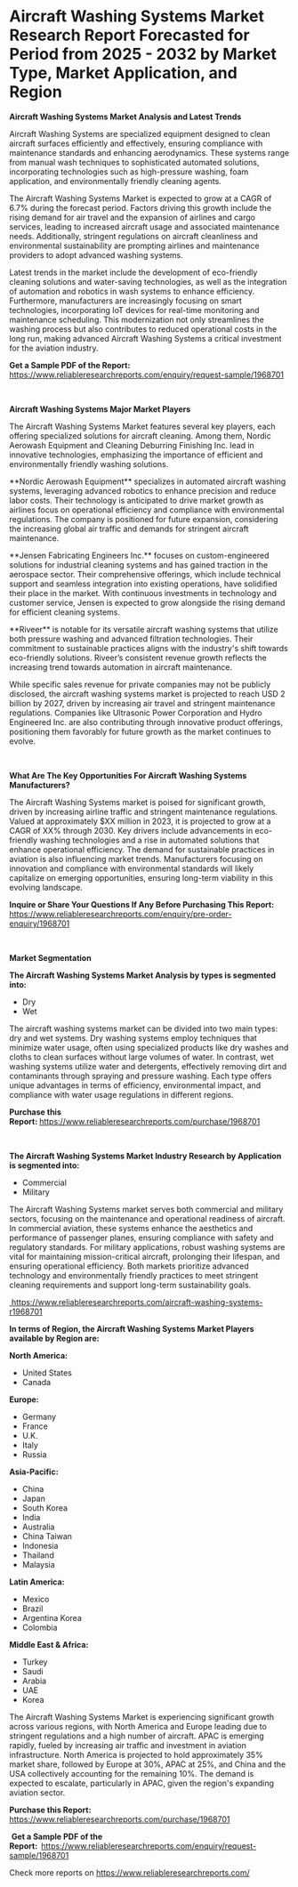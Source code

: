 <p><h1>Aircraft Washing Systems Market Research Report Forecasted for Period from 2025 -  2032 by Market Type, Market Application, and Region</h1></p><p><strong>Aircraft Washing Systems Market Analysis and Latest Trends</strong></p>
<p><p>Aircraft Washing Systems are specialized equipment designed to clean aircraft surfaces efficiently and effectively, ensuring compliance with maintenance standards and enhancing aerodynamics. These systems range from manual wash techniques to sophisticated automated solutions, incorporating technologies such as high-pressure washing, foam application, and environmentally friendly cleaning agents.</p><p>The Aircraft Washing Systems Market is expected to grow at a CAGR of 6.7% during the forecast period. Factors driving this growth include the rising demand for air travel and the expansion of airlines and cargo services, leading to increased aircraft usage and associated maintenance needs. Additionally, stringent regulations on aircraft cleanliness and environmental sustainability are prompting airlines and maintenance providers to adopt advanced washing systems.</p><p>Latest trends in the market include the development of eco-friendly cleaning solutions and water-saving technologies, as well as the integration of automation and robotics in wash systems to enhance efficiency. Furthermore, manufacturers are increasingly focusing on smart technologies, incorporating IoT devices for real-time monitoring and maintenance scheduling. This modernization not only streamlines the washing process but also contributes to reduced operational costs in the long run, making advanced Aircraft Washing Systems a critical investment for the aviation industry.</p></p>
<p><strong>Get a Sample PDF of the Report:&nbsp;</strong> <a href="https://www.reliableresearchreports.com/enquiry/request-sample/1968701?utm_campaign=2098&utm_medium=2&utm_source=Github&utm_content=ia&utm_term=16022025&utm_id=aircraft-washing-systems">https://www.reliableresearchreports.com/enquiry/request-sample/1968701</a></p>
<p>&nbsp;</p>
<p><strong>Aircraft Washing Systems Major Market Players</strong></p>
<p><p>The Aircraft Washing Systems Market features several key players, each offering specialized solutions for aircraft cleaning. Among them, Nordic Aerowash Equipment and Cleaning Deburring Finishing Inc. lead in innovative technologies, emphasizing the importance of efficient and environmentally friendly washing solutions.</p><p>**Nordic Aerowash Equipment** specializes in automated aircraft washing systems, leveraging advanced robotics to enhance precision and reduce labor costs. Their technology is anticipated to drive market growth as airlines focus on operational efficiency and compliance with environmental regulations. The company is positioned for future expansion, considering the increasing global air traffic and demands for stringent aircraft maintenance.</p><p>**Jensen Fabricating Engineers Inc.** focuses on custom-engineered solutions for industrial cleaning systems and has gained traction in the aerospace sector. Their comprehensive offerings, which include technical support and seamless integration into existing operations, have solidified their place in the market. With continuous investments in technology and customer service, Jensen is expected to grow alongside the rising demand for efficient cleaning systems.</p><p>**Riveer** is notable for its versatile aircraft washing systems that utilize both pressure washing and advanced filtration technologies. Their commitment to sustainable practices aligns with the industry's shift towards eco-friendly solutions. Riveer’s consistent revenue growth reflects the increasing trend towards automation in aircraft maintenance.</p><p>While specific sales revenue for private companies may not be publicly disclosed, the aircraft washing systems market is projected to reach USD 2 billion by 2027, driven by increasing air travel and stringent maintenance regulations. Companies like Ultrasonic Power Corporation and Hydro Engineered Inc. are also contributing through innovative product offerings, positioning them favorably for future growth as the market continues to evolve.</p></p>
<p>&nbsp;</p>
<p><strong>What Are The Key Opportunities For Aircraft Washing Systems Manufacturers?</strong></p>
<p><p>The Aircraft Washing Systems market is poised for significant growth, driven by increasing airline traffic and stringent maintenance regulations. Valued at approximately $XX million in 2023, it is projected to grow at a CAGR of XX% through 2030. Key drivers include advancements in eco-friendly washing technologies and a rise in automated solutions that enhance operational efficiency. The demand for sustainable practices in aviation is also influencing market trends. Manufacturers focusing on innovation and compliance with environmental standards will likely capitalize on emerging opportunities, ensuring long-term viability in this evolving landscape.</p></p>
<p><strong>Inquire or Share Your Questions If Any Before Purchasing This Report:</strong> <a href="https://www.reliableresearchreports.com/enquiry/pre-order-enquiry/1968701?utm_campaign=2098&utm_medium=2&utm_source=Github&utm_content=ia&utm_term=16022025&utm_id=aircraft-washing-systems">https://www.reliableresearchreports.com/enquiry/pre-order-enquiry/1968701</a></p>
<p>&nbsp;</p>
<p><strong>Market Segmentation</strong></p>
<p><strong>The Aircraft Washing Systems Market Analysis by types is segmented into:</strong></p>
<p><ul><li>Dry</li><li>Wet</li></ul></p>
<p><p>The aircraft washing systems market can be divided into two main types: dry and wet systems. Dry washing systems employ techniques that minimize water usage, often using specialized products like dry washes and cloths to clean surfaces without large volumes of water. In contrast, wet washing systems utilize water and detergents, effectively removing dirt and contaminants through spraying and pressure washing. Each type offers unique advantages in terms of efficiency, environmental impact, and compliance with water usage regulations in different regions.</p></p>
<p><strong>Purchase this Report:&nbsp;</strong><a href="https://www.reliableresearchreports.com/purchase/1968701?utm_campaign=2098&utm_medium=2&utm_source=Github&utm_content=ia&utm_term=16022025&utm_id=aircraft-washing-systems">https://www.reliableresearchreports.com/purchase/1968701</a></p>
<p>&nbsp;</p>
<p><strong>The Aircraft Washing Systems Market Industry Research by Application is segmented into:</strong></p>
<p><ul><li>Commercial</li><li>Military</li></ul></p>
<p><p>The Aircraft Washing Systems market serves both commercial and military sectors, focusing on the maintenance and operational readiness of aircraft. In commercial aviation, these systems enhance the aesthetics and performance of passenger planes, ensuring compliance with safety and regulatory standards. For military applications, robust washing systems are vital for maintaining mission-critical aircraft, prolonging their lifespan, and ensuring operational efficiency. Both markets prioritize advanced technology and environmentally friendly practices to meet stringent cleaning requirements and support long-term sustainability goals.</p></p>
<p><a href="https://www.reliableresearchreports.com/aircraft-washing-systems-r1968701?utm_campaign=2098&utm_medium=2&utm_source=Github&utm_content=ia&utm_term=16022025&utm_id=aircraft-washing-systems">&nbsp;https://www.reliableresearchreports.com/aircraft-washing-systems-r1968701</a></p>
<p><strong>In terms of Region, the Aircraft Washing Systems Market Players available by Region are:</strong></p>
<p>
    <p> <strong> North America: </strong>
        <ul>
            <li>United States</li>
            <li>Canada</li>
        </ul>
        </p> 
    <p> <strong> Europe: </strong>
        <ul>
            <li>Germany</li>
            <li>France</li>
            <li>U.K.</li>
            <li>Italy</li>
            <li>Russia</li>
        </ul>
        </p> 
    <p> <strong> Asia-Pacific: </strong>
        <ul>
            <li>China</li>
            <li>Japan</li>
            <li>South Korea</li>
            <li>India</li>
            <li>Australia</li>
            <li>China Taiwan</li>
            <li>Indonesia</li>
            <li>Thailand</li>
            <li>Malaysia</li>
        </ul>
        </p> 
    <p> <strong> Latin America: </strong>
        <ul>
            <li>Mexico</li>
            <li>Brazil</li>
            <li>Argentina Korea</li>
            <li>Colombia</li>
        </ul>
        </p> 
    <p> <strong> Middle East & Africa: </strong>
        <ul>
            <li>Turkey</li>
            <li>Saudi</li>
            <li>Arabia</li>
            <li>UAE</li>
            <li>Korea</li>
        </ul>
    </p>
    </p>
<p><p>The Aircraft Washing Systems Market is experiencing significant growth across various regions, with North America and Europe leading due to stringent regulations and a high number of aircraft. APAC is emerging rapidly, fueled by increasing air traffic and investment in aviation infrastructure. North America is projected to hold approximately 35% market share, followed by Europe at 30%, APAC at 25%, and China and the USA collectively accounting for the remaining 10%. The demand is expected to escalate, particularly in APAC, given the region's expanding aviation sector.</p></p>
<p><strong>Purchase this Report: </strong><a href="https://www.reliableresearchreports.com/purchase/1968701?utm_campaign=2098&utm_medium=2&utm_source=Github&utm_content=ia&utm_term=16022025&utm_id=aircraft-washing-systems">https://www.reliableresearchreports.com/purchase/1968701</a></p>
<p>&nbsp;<strong>Get a Sample PDF of the Report:&nbsp;&nbsp;</strong><a href="https://www.reliableresearchreports.com/enquiry/request-sample/1968701?utm_campaign=2098&utm_medium=2&utm_source=Github&utm_content=ia&utm_term=16022025&utm_id=aircraft-washing-systems">https://www.reliableresearchreports.com/enquiry/request-sample/1968701</a></p>
<p><strong></strong></p>
<p>Check more reports on <a href="https://www.reliableresearchreports.com/?utm_campaign=2098&utm_medium=2&utm_source=Github&utm_content=ia&utm_term=16022025&utm_id=aircraft-washing-systems">https://www.reliableresearchreports.com/</a></p>